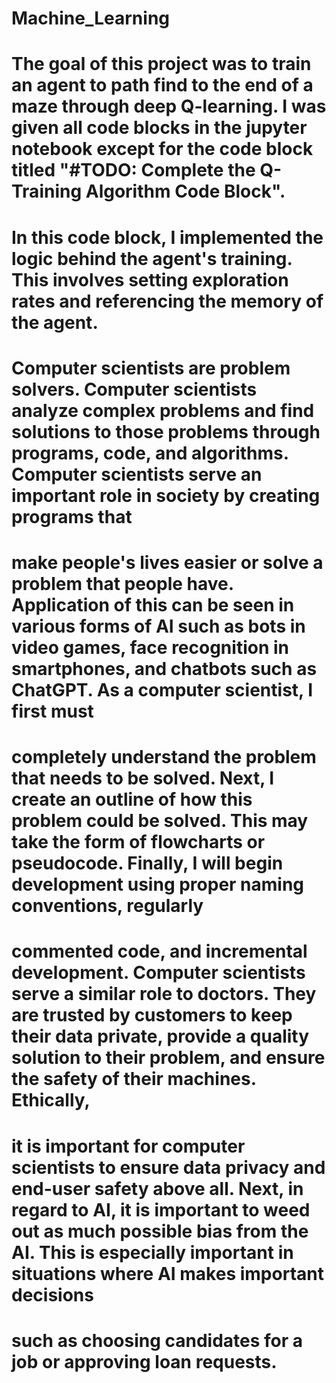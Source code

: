 # Machine_Learning
# The goal of this project was to train an agent to path find to the end of a maze through deep Q-learning. I was given all code blocks in the jupyter notebook except for the code block titled "#TODO: Complete the Q-Training Algorithm Code Block".
# In this code block, I implemented the logic behind the agent's training. This involves setting exploration rates and referencing the memory of the agent.
# Computer scientists are problem solvers. Computer scientists analyze complex problems and find solutions to those problems through programs, code, and algorithms. Computer scientists serve an important role in society by creating programs that 
# make people's lives easier or solve a problem that people have. Application of this can be seen in various forms of AI such as bots in video games, face recognition in smartphones, and chatbots such as ChatGPT. As a computer scientist, I first must 
# completely understand the problem that needs to be solved. Next, I create an outline of how this problem could be solved. This may take the form of flowcharts or pseudocode. Finally, I will begin development using proper naming conventions, regularly
# commented code, and incremental development. Computer scientists serve a similar role to doctors. They are trusted by customers to keep their data private, provide a quality solution to their problem, and ensure the safety of their machines. Ethically,
# it is important for computer scientists to ensure data privacy and end-user safety above all. Next, in regard to AI, it is important to weed out as much possible bias from the AI. This is especially important in situations where AI makes important decisions
# such as choosing candidates for a job or approving loan requests.
